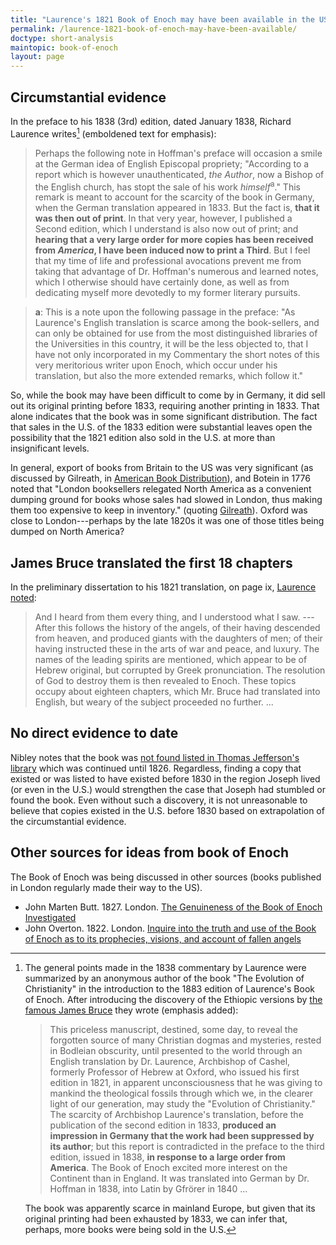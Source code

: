 ```yaml
---
title: "Laurence's 1821 Book of Enoch may have been available in the US"
permalink: /laurence-1821-book-of-enoch-may-have-been-available/
doctype: short-analysis
maintopic: book-of-enoch
layout: page
---
```


## Circumstantial evidence

In the preface to his 1838 (3rd) edition, dated January 1838, Richard Laurence writes[^commentary_in_1883] (emboldened text for emphasis):

> Perhaps the following note in Hoffman's preface will occasion a smile at the German idea of English Episcopal propriety; "According to a report which is however unauthenticated, _the Author_, now a Bishop of the English church, has stopt the sale of his work _himself_<sup>a</sup>." This remark is meant to account for the scarcity of the book in Germany, when the German translation appeared in 1833. But the fact is, **that it was then out of print**. In that very year, however, I published a Second edition, which I understand is also now out of print; and **hearing that a very large order for more copies has been received from _America_, I have been induced now to print a Third**. But I feel that my time of life and professional avocations prevent me from taking that advantage of Dr. Hoffman's numerous and learned notes, which I otherwise should have certainly done, as well as from dedicating myself more devotedly to my former literary pursuits.

> **a**: This is a note upon the following passage in the preface: "As Laurence's English translation is scarce among the book-sellers, and can only be obtained for use from the most distinguished libraries of the Universities in this country, it will be the less objected to, that I have not only incorporated in my Commentary the short notes of this very meritorious writer upon Enoch, which occur under his translation, but also the more extended remarks, which follow it."

So, while the book may have been difficult to come by in Germany, it did sell out its original printing before 1833, requiring another printing in 1833.  That alone indicates that the book was in some significant distribution.  The fact that sales in the U.S. of the 1833 edition were substantial leaves open the possibility that the 1821 edition also sold in the U.S. at more than insignificant levels.

In general, export of books from Britain to the US was very significant (as discussed by Gilreath, in [American Book Distribution](https://www.americanantiquarian.org/proceedings/44539364.pdf)), and Botein in 1776 noted that "London booksellers relegated North America as a convenient dumping ground for books whose sales had slowed in London, thus making them too expensive to keep in inventory." (quoting [Gilreath](https://www.americanantiquarian.org/proceedings/44539364.pdf)).  Oxford was close to London---perhaps by the late 1820s it was one of those titles being dumped on North America?

## James Bruce translated the first 18 chapters

In the preliminary dissertation to his 1821 translation, on page ix, [Laurence noted](https://books.google.com/books?id=IFM7AQAAMAAJ&printsec=frontcover&source=gbs_ge_summary_r&cad=0#v=onepage&q=war&f=false):

> And I heard from them every thing, and I understood what I saw. ---After this follows the history of the angels, of their having descended from heaven, and produced giants with the daughters of men; of their having instructed these in the arts of war and peace, and luxury.  The names of the leading spirits are mentioned, which appear to be of Hebrew original, but corrupted by Greek pronunciation.  The resolution of God to destroy them is then revealed to Enoch.  These topics occupy about eighteen chapters, which Mr. Bruce had translated into English, but weary of the subject proceeded no further. ...

## No direct evidence to date

Nibley notes that the book was [not found listed in Thomas Jefferson's library](https://www.lds.org/study/ensign/1975/12/a-strange-thing-in-the-land-the-return-of-the-book-of-enoch-part-2?lang=eng) which was continued until 1826.  Regardless, finding a copy that existed or was listed to have existed before 1830 in the region Joseph lived (or even in the U.S.) would strengthen the case that Joseph had stumbled or found the book.  Even without such a discovery, it is not unreasonable to believe that copies existed in the U.S. before 1830 based on extrapolation of the circumstantial evidence.

[^commentary_in_1883]: The general points made in the 1838 commentary by Laurence were summarized by an anonymous author of the book "The Evolution of Christianity" in the introduction to the 1883 edition of Laurence's Book of Enoch.  After introducing the discovery of the Ethiopic versions by [the famous James Bruce](https://archive.org/details/brucestravelsan01brucgoog/page/n7) they wrote (emphasis added):

    > This priceless manuscript, destined, some day, to reveal the forgotten source of many Christian dogmas and mysteries, rested in Bodleian obscurity, until presented to the world through an English translation by Dr. Laurence, Archbishop of Cashel, formerly Professor of Hebrew at Oxford, who issued his first edition in 1821, in apparent unconsciousness that he was giving to mankind the theological fossils through which we, in the clearer light of our generation, may study the "Evolution of Christianity." 
    > The scarcity of Archbishop Laurence's translation, before the publication of the second edition in 1833, **produced an impression in Germany that the work had been suppressed by its author**; but this report is contradicted in the preface to the third edition, issued in 1838, **in response to a large order from America**. 
    > The Book of Enoch excited more interest on the Continent than in England. It was translated into German by Dr. Hoffman in 1838, into Latin by Gfrörer in 1840 ...

    The book was apparently scarce in mainland Europe, but given that its original printing had been exhausted by 1833, we can infer that, perhaps, more books were being sold in the U.S.  

## Other sources for ideas from book of Enoch

The Book of Enoch was being discussed in other sources (books published in London regularly made their way to the US).

* John Marten Butt. 1827. London. [The Genuineness of the Book of Enoch Investigated](https://books.google.com/books?id=oDpVAAAAcAAJ&pg=PA35&dq="enoch"&hl=en&sa=X&ved=2ahUKEwiPpMbo1vzkAhVGgp4KHc7BDDgQ6AEwA3oECAUQAg)
* John Overton. 1822. London. [Inquire into the truth and use of the Book of Enoch as to its prophecies, visions, and account of fallen angels](https://books.google.com/books?id=fYRhAAAAcAAJ&printsec=frontcover#v=onepage&q&f=false)

